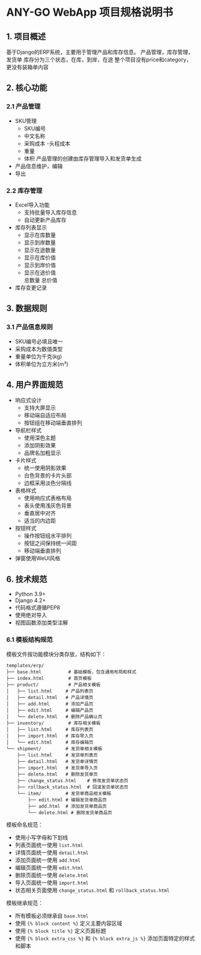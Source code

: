 # ANY-GO WebApp 项目规格说明书

## 1. 项目概述
基于Django的ERP系统，主要用于管理产品和库存信息。
产品管理，库存管理，发货单
库存分为三个状态，在库，到岸，在途
整个项目没有price和category，更没有装箱单内容
## 2. 核心功能

### 2.1 产品管理
- SKU管理
  - SKU编号
  - 中文名称
  - 采购成本
  -头程成本
  - 重量
  - 体积
产品管理的创建由库存管理导入和发货单生成
- 产品信息维护，编辑
- 导出

### 2.2 库存管理
- Excel导入功能
  - 支持批量导入库存信息
  - 自动更新产品库存
- 库存列表显示
  - 显示在库数量
  - 显示到岸数量
  - 显示在途数量
  - 显示在库价值
  - 显示到岸价值
  - 显示在途价值    
  总数量	总价值
- 库存变更记录

## 3. 数据规则

### 3.1 产品信息规则
- SKU编号必填且唯一
- 采购成本为数值类型
- 重量单位为千克(kg)
- 体积单位为立方米(m³)



## 4. 用户界面规范
- 响应式设计
  - 支持大屏显示
  - 移动端自适应布局
  - 按钮组在移动端垂直排列
- 导航栏样式
  - 使用深色主题
  - 添加阴影效果
  - 品牌名加粗显示
- 卡片样式
  - 统一使用阴影效果
  - 白色背景的卡片头部
  - 边框采用淡色分隔线
- 表格样式
  - 使用响应式表格布局
  - 表头使用浅灰色背景
  - 垂直居中对齐
  - 适当的内边距
- 按钮样式
  - 操作按钮组水平排列
  - 按钮之间保持统一间距
  - 移动端垂直排列
- 弹窗使用WeUI风格



## 6. 技术规范
- Python 3.9+
- Django 4.2+
- 代码格式遵循PEP8
- 使用绝对导入
- 视图函数添加类型注解

### 6.1 模板结构规范
模板文件按功能模块分类存放，结构如下：
```
templates/erp/
├── base.html          # 基础模板，包含通用布局和样式
├── index.html         # 首页模板
├── product/           # 产品相关模板
│   ├── list.html     # 产品列表页
│   ├── detail.html   # 产品详情页
│   ├── add.html      # 添加产品页
│   ├── edit.html     # 编辑产品页
│   └── delete.html   # 删除产品确认页
├── inventory/         # 库存相关模板
│   ├── list.html     # 库存列表页
│   ├── import.html   # 库存导入页
│   └── edit.html     # 库存编辑页
└── shipment/         # 发货单相关模板
    ├── list.html     # 发货单列表页
    ├── detail.html   # 发货单详情页
    ├── import.html   # 发货单导入页
    ├── delete.html   # 删除发货单页
    ├── change_status.html    # 修改发货单状态页
    ├── rollback_status.html  # 回滚发货单状态页
    └── item/         # 发货单商品相关模板
        ├── edit.html # 编辑发货单商品页
        ├── add.html  # 添加发货单商品页
        └── delete.html # 删除发货单商品页
```

模板命名规范：
- 使用小写字母和下划线
- 列表页面统一使用 `list.html`
- 详情页面统一使用 `detail.html`
- 添加页面统一使用 `add.html`
- 编辑页面统一使用 `edit.html`
- 删除页面统一使用 `delete.html`
- 导入页面统一使用 `import.html`
- 状态相关页面使用 `change_status.html` 和 `rollback_status.html`

模板继承规范：
- 所有模板必须继承自 `base.html`
- 使用 `{% block content %}` 定义主要内容区域
- 使用 `{% block title %}` 定义页面标题
- 使用 `{% block extra_css %}` 和 `{% block extra_js %}` 添加页面特定的样式和脚本